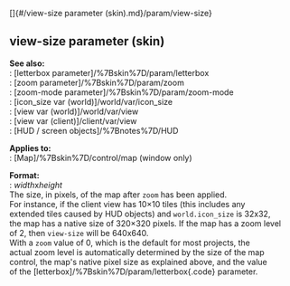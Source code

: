 []{#/view-size parameter (skin).md}/param/view-size}    
## view-size parameter (skin)    
**See also:**    
:   [letterbox parameter]/%7Bskin%7D/param/letterbox    
:   [zoom parameter]/%7Bskin%7D/param/zoom    
:   [zoom-mode parameter]/%7Bskin%7D/param/zoom-mode    
:   [icon_size var (world)]/world/var/icon_size    
:   [view var (world)]/world/var/view    
:   [view var (client)]/client/var/view    
:   [HUD / screen objects]/%7Bnotes%7D/HUD    
<!-- -->    
**Applies to:**    
:   [Map]/%7Bskin%7D/control/map (window only)    
<!-- -->    
**Format:**    
:   *width*x*height*    
The size, in pixels, of the map after `zoom` has been applied.    
For instance, if the client view has 10×10 tiles (this includes any    
extended tiles caused by HUD objects) and `world.icon_size` is 32x32,    
the map has a native size of 320×320 pixels. If the map has a zoom level    
of 2, then `view-size` will be 640x640.    
With a `zoom` value of 0, which is the default for most projects, the    
actual zoom level is automatically determined by the size of the map    
control, the map\'s native pixel size as explained above, and the value    
of the [letterbox]/%7Bskin%7D/param/letterbox{.code} parameter.  